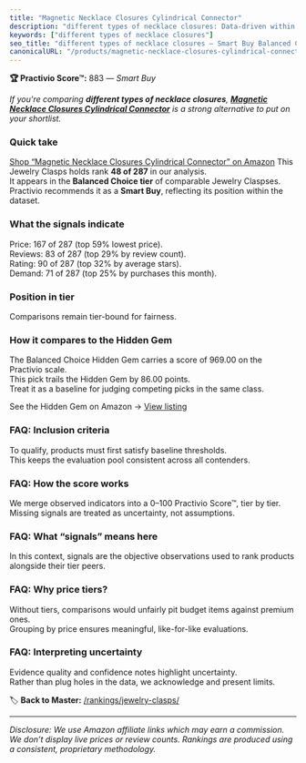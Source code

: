 ```yaml
---
title: "Magnetic Necklace Closures Cylindrical Connector"
description: "different types of necklace closures: Data-driven within Balanced Choice ranking using the Practivio Score™. Positioned by quality, value, demand, findability,…"
keywords: ["different types of necklace closures"]
seo_title: "different types of necklace closures — Smart Buy Balanced Choice (2025)"
canonicalURL: "/products/magnetic-necklace-closures-cylindrical-connector-B0B7QRKFPP/"
---
```


**🏆 Practivio Score™:** 883 — _Smart Buy_


*If you're comparing **different types of necklace closures**, **[Magnetic Necklace Closures Cylindrical Connector](https://www.amazon.com/dp/B0B7QRKFPP?tag=practivio-20)** is a strong alternative to put on your shortlist.*
### Quick take
[Shop “Magnetic Necklace Closures Cylindrical Connector” on Amazon](https://www.amazon.com/dp/B0B7QRKFPP?tag=practivio-20)
This Jewelry Clasps holds rank **48 of 287** in our analysis.  
It appears in the **Balanced Choice tier** of comparable Jewelry Claspses.  
Practivio recommends it as a **Smart Buy**, reflecting its position within the dataset.

### What the signals indicate
Price: 167 of 287 (top 59% lowest price).  
Reviews: 83 of 287 (top 29% by review count).  
Rating: 90 of 287 (top 32% by average stars).  
Demand: 71 of 287 (top 25% by purchases this month).

### Position in tier
Comparisons remain tier-bound for fairness.

### How it compares to the Hidden Gem
The Balanced Choice Hidden Gem carries a score of 969.00 on the Practivio scale.  
This pick trails the Hidden Gem by 86.00 points.  
Treat it as a baseline for judging competing picks in the same class.  

See the Hidden Gem on Amazon → [View listing](https://www.amazon.com/dp/B07DMMBY85?tag=practivio-20)

### FAQ: Inclusion criteria
To qualify, products must first satisfy baseline thresholds.  
This keeps the evaluation pool consistent across all contenders.

### FAQ: How the score works
We merge observed indicators into a 0–100 Practivio Score™, tier by tier.  
Missing signals are treated as uncertainty, not assumptions.

### FAQ: What “signals” means here
In this context, signals are the objective observations used to rank products alongside their tier peers.

### FAQ: Why price tiers?
Without tiers, comparisons would unfairly pit budget items against premium ones.  
Grouping by price ensures meaningful, like-for-like evaluations.

### FAQ: Interpreting uncertainty
Evidence quality and confidence notes highlight uncertainty.  
Rather than plug holes in the data, we acknowledge and present limits.


🏷️ **Back to Master:** [/rankings/jewelry-clasps/](/rankings/jewelry-clasps/)

---
_Disclosure: We use Amazon affiliate links which may earn a commission. We don’t display live prices or review counts. Rankings are produced using a consistent, proprietary methodology._
